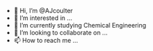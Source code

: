 - 👋 Hi, I’m @AJcoulter
- 👀 I’m interested in ...
- 🌱 I’m currently studying Chemical Engineering
- 💞️ I’m looking to collaborate on ...
- 📫 How to reach me ...

<!---
AJcoulter/AJcoulter is a ✨ special ✨ repository because its `README.md` (this file) appears on your GitHub profile.
You can click the Preview link to take a look at your changes.
--->
